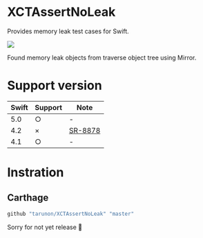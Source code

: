 # XCTAssertNoLeak

Provides memory leak test cases for Swift.

![](https://github.com/tarunon/XCTAssertNoLeak/blob/master/Readme/screenshot.png?raw=true)

Found memory leak objects from traverse object tree using Mirror.

# Support version
|Swift|Support|Note|
|-|-|-|
|5.0|○|-|
|4.2|×|[SR-8878](https://bugs.swift.org/browse/SR-8878)|
|4.1|○|-|

# Instration

## Carthage
```rb
github "tarunon/XCTAssertNoLeak" "master"
```

Sorry for not yet release 🤕
